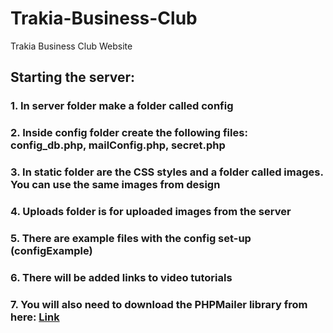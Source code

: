 # Trakia-Business-Club
Trakia Business Club Website 

## Starting the server: 
 ### 1. In server folder make a folder called config 
 ### 2. Inside config folder create the following files: config_db.php, mailConfig.php, secret.php 
 ### 3. In static folder are the CSS styles and a folder called images. You can use the same images from design 
 ### 4. Uploads folder is for uploaded images from the server 
 ### 5. There are example files with the config set-up (configExample) 
 ### 6. There will be added links to video tutorials
 ### 7. You will also need to download the PHPMailer library from here: [Link](https://github.com/PHPMailer/PHPMailer)
